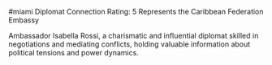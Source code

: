 #miami
Diplomat
Connection Rating: 5
Represents the Caribbean Federation Embassy

Ambassador Isabella Rossi, a charismatic and influential diplomat skilled in negotiations and mediating conflicts, holding valuable information about political tensions and power dynamics.